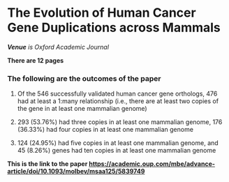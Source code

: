 <h1>The Evolution of Human Cancer Gene Duplications
across Mammals</h1>

_**Venue** is Oxford Academic Journal_

**There are 12 pages**

<h3>The following are the outcomes of the paper</h3>
 
 1. Of the 546 successfully validated human cancer gene
orthologs,  476 had at least a
1:many relationship (i.e., there are at least two copies of the
gene in at least one mammalian genome)

 2. 293 (53.76%) had three copies in at least one mammalian
genome, 176 (36.33%) had four copies in at least one mammalian genome

 3. 124 (24.95%) had five copies in at least one
mammalian genome, and 45 (8.26%) genes had ten copies in
at least one mammalian genome

**This is the link to the paper https://academic.oup.com/mbe/advance-article/doi/10.1093/molbev/msaa125/5839749**
